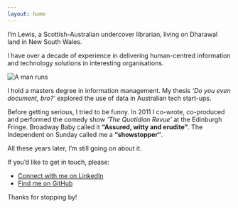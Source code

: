 ```yaml
---
layout: home
---
```


I’m Lewis, a Scottish-Australian undercover librarian, living on Dharawal land in New South Wales. 

I have over a decade of experience in delivering human-centred information and technology solutions in interesting organisations.

![A man runs](/ldblog/assets/images/img_5615-1.webp)

I hold a masters degree in information management. My thesis *‘Do you even document, bro?’* explored the use of data in Australian tech start-ups.

Before getting serious, I tried to be funny. In 2011 I co-wrote, co-produced and performed the comedy show *‘The Quotidian Revue’* at the Edinburgh Fringe. Broadway Baby called it **“Assured, witty and erudite”**. The Independent on Sunday called me a **“showstopper“**.

All these years later, I’m still going on about it.

If you’d like to get in touch, please:

* [Connect with me on LinkedIn](http://linkedin.com/in/dryburghlewis/)
* [Find me on GitHub](https://github.com/lewdry)

Thanks for stopping by!
